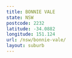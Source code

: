 ```yaml
---
title: BONNIE VALE
state: NSW
postcode: 2232
latitude: -34.0882
longitude: 151.124
url: /nsw/bonnie-vale/
layout: suburb
---
```

